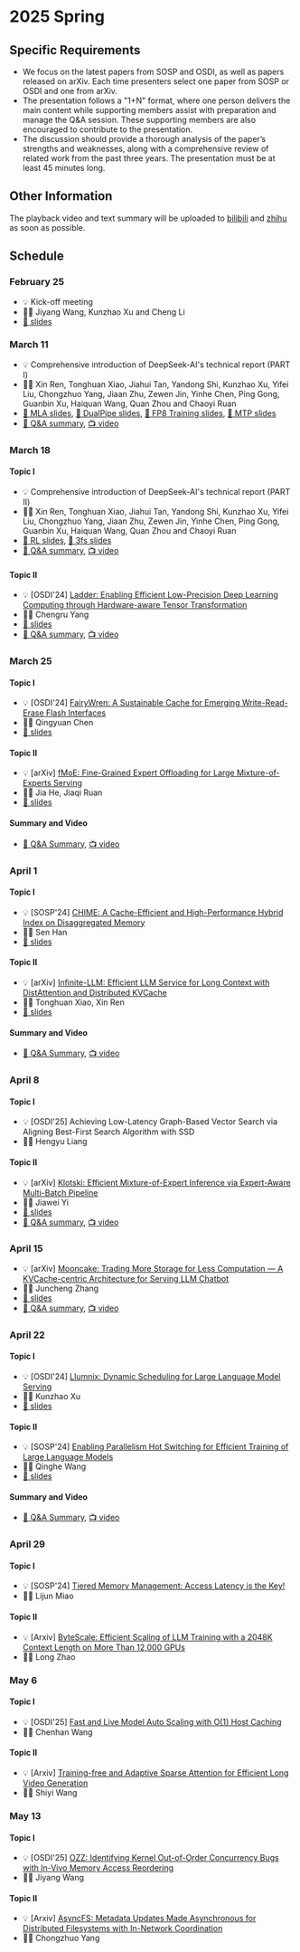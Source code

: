# 2025 Spring

## Specific Requirements

- We focus on the latest papers from SOSP and OSDI, as well as papers released on arXiv. Each time presenters select one paper from SOSP or OSDI and one from arXiv.
- The presentation follows a "1+N" format, where one person delivers the main content while supporting members assist with preparation and manage the Q&A session. These supporting members are also encouraged to contribute to the presentation.
- The discussion should provide a thorough analysis of the paper’s strengths and weaknesses, along with a comprehensive review of related work from the past three years. The presentation must be at least 45 minutes long.

## Other Information

The playback video and text summary will be uploaded to <a href="https://space.bilibili.com/3493280155175017/channel/collectiondetail?sid=3787828" target="_blank">bilibili</a> and <a href="https://www.zhihu.com/column/c_1819774258647277568" target="_blank">zhihu</a> as soon as possible.

## Schedule

### February 25

- 💡 Kick-off meeting
- 🙎‍♂️ Jiyang Wang, Kunzhao Xu and Cheng Li
- [📕 slides](./slides/250225-kick-off.pdf)

### March 11

- 💡 Comprehensive introduction of DeepSeek-AI's technical report (PART Ⅰ)
- 🙎‍♂️ Xin Ren, Tonghuan Xiao, Jiahui Tan, Yandong Shi, Kunzhao Xu, Yifei Liu, Chongzhuo Yang, Jiaan Zhu, Zewen Jin, Yinhe Chen, Ping Gong, Guanbin Xu, Haiquan Wang, Quan Zhou and Chaoyi Ruan
- [📕 MLA slides](./slides/250311-mla.pdf), [📕 DualPipe slides](./slides/250311-dp.pdf), [📕 FP8 Training slides](./slides/250311-fp8.pdf), [📕 MTP slides](./slides/250311-mtp.pdf)
- [📃 Q&A summary](https://zhuanlan.zhihu.com/p/31406523047), [📺 video](https://www.bilibili.com/video/BV15eQZY4ES9)

### March 18

#### Topic Ⅰ

- 💡 Comprehensive introduction of DeepSeek-AI's technical report (PART Ⅱ)
- 🙎‍♂️ Xin Ren, Tonghuan Xiao, Jiahui Tan, Yandong Shi, Kunzhao Xu, Yifei Liu, Chongzhuo Yang, Jiaan Zhu, Zewen Jin, Yinhe Chen, Ping Gong, Guanbin Xu, Haiquan Wang, Quan Zhou and Chaoyi Ruan
- [📕 RL slides](./slides/250318-RL.pdf), [📕 3fs slides](./slides/250318-3fs.pdf)
- [📃 Q&A summary](https://zhuanlan.zhihu.com/p/1898081775537853170), [📺 video](https://www.bilibili.com/video/BV1yqdJYyE2X)

#### Topic Ⅱ

- 💡 [OSDI'24] [Ladder: Enabling Efficient Low-Precision Deep Learning Computing through Hardware-aware Tensor Transformation](https://www.usenix.org/system/files/osdi24-wang-lei.pdf)
- 🙎‍♂️ Chengru Yang
- [📕 slides](./slides/250318-ladder.pdf)
- [📃 Q&A summary](https://zhuanlan.zhihu.com/p/1898083213005522853), [📺 video](https://www.bilibili.com/video/BV1yqdJYyECu)

### March 25

#### Topic Ⅰ

- 💡 [OSDI'24] [FairyWren: A Sustainable Cache for Emerging Write-Read-Erase Flash Interfaces](https://www.usenix.org/system/files/osdi24-mcallister.pdf)
- 🙎‍♂️ Qingyuan Chen
- [📕 slides](./slides/250325-fairywren.pdf)

#### Topic Ⅱ

- 💡 [arXiv] [fMoE: Fine-Grained Expert Offloading for Large Mixture-of-Experts Serving](https://arxiv.org/pdf/2502.05370)
- 🙎‍♂️ Jia He, Jiaqi Ruan
- [📕 slides](./slides/250325-fMoE.pdf)

#### Summary and Video

- [📃 Q&A Summary](), [📺 video](https://www.bilibili.com/video/BV1riZtYNEp3)

### April 1

#### Topic Ⅰ

- 💡 [SOSP'24] [CHIME: A Cache-Efficient and High-Performance Hybrid Index on Disaggregated Memory](https://dl.acm.org/doi/abs/10.1145/3694715.3695959)
- 🙎‍♂️ Sen Han
- [📕 slides]()

#### Topic Ⅱ

- 💡 [arXiv] [Infinite-LLM: Efficient LLM Service for Long Context with DistAttention and Distributed KVCache](https://arxiv.org/pdf/2401.02669)
- 🙎‍♂️ Tonghuan Xiao, Xin Ren
- [📕 slides](./slides/250401-infinite-llm.pdf)

#### Summary and Video

- [📃 Q&A Summary](), [📺 video](https://www.bilibili.com/video/BV1sTdAYwEYC)

### April 8

#### Topic Ⅰ

- 💡 [OSDI'25] Achieving Low-Latency Graph-Based Vector Search via Aligning Best-First Search Algorithm with SSD
- 🙎‍♂️ Hengyu Liang

#### Topic Ⅱ

- 💡 [arXiv] [Klotski: Efficient Mixture-of-Expert Inference via Expert-Aware Multi-Batch Pipeline](https://arxiv.org/pdf/2502.06888)
- 🙎‍♂️ Jiawei Yi
- [📕 slides]()
- [📃 Q&A summary](), [📺 video](https://www.bilibili.com/video/BV1zxdTYeEtK)


### April 15

- 💡 [arXiv] [Mooncake: Trading More Storage for Less Computation — A KVCache-centric Architecture for Serving LLM Chatbot](https://arxiv.org/pdf/2407.00079)
- 🙎‍♂️ Juncheng Zhang
- [📕 slides](./slides/250415-mooncake.pdf)
- [📃 Q&A summary](), [📺 video]()

### April 22

#### Topic Ⅰ

- 💡 [OSDI'24] [Llumnix: Dynamic Scheduling for Large Language Model Serving](https://www.usenix.org/system/files/osdi24-sun-biao.pdf)
- 🙎‍♂️ Kunzhao Xu
- [📕 slides](./slides/250422-llumnix.pdf)

#### Topic Ⅱ

- 💡 [SOSP'24] [Enabling Parallelism Hot Switching for Efficient Training of Large Language Models](https://dl.acm.org/doi/10.1145/3694715.3695969)
- 🙎‍♂️ Qinghe Wang
- [📕 slides](./slides/250422-hotspa.pdf)

#### Summary and Video

- [📃 Q&A Summary](), [📺 video]()

### April 29

#### Topic Ⅰ

- 💡 [SOSP'24] [Tiered Memory Management: Access Latency is the Key!](https://dl.acm.org/doi/10.1145/3694715.3695968)
- 🙎‍♂️ Lijun Miao

#### Topic Ⅱ

- 💡 [Arxiv] [ByteScale: Efficient Scaling of LLM Training with a 2048K Context Length on More Than 12,000 GPUs](https://www.arxiv.org/abs/2502.21231)
- 🙎‍♂️ Long Zhao

### May 6

#### Topic Ⅰ

- 💡 [OSDI'25] [Fast and Live Model Auto Scaling with O(1) Host Caching]((https://arxiv.org/abs/2412.17246))
- 🙎‍♂️ Chenhan Wang

#### Topic Ⅱ

- 💡 [Arxiv] [Training-free and Adaptive Sparse Attention for Efficient Long Video Generation](https://arxiv.org/abs/2502.21079)
- 🙎‍♂️ Shiyi Wang

### May 13

#### Topic Ⅰ

- 💡 [OSDI'25] [OZZ: Identifying Kernel Out-of-Order Concurrency Bugs with In-Vivo Memory Access Reordering](https://dlnext.acm.org/doi/10.1145/3694715.3695944)
- 🙎‍♂️ Jiyang Wang

#### Topic Ⅱ

- 💡 [Arxiv] [AsyncFS: Metadata Updates Made Asynchronous for Distributed Filesystems with In-Network Coordination](https://arxiv.org/abs/2410.08618)
- 🙎‍♂️ Chongzhuo Yang